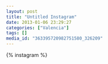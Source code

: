 ```yaml
---
layout: post
title: "Untitled Instagram"
date: 2013-01-06 23:29:27
categories: ["Valencia"]
tags: []
media_id: "363395720982751580_326209"
---
```


{% instagram %}
